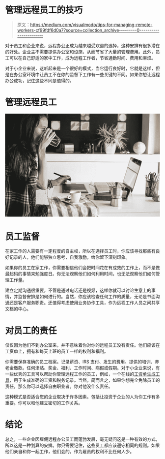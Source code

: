 # 管理远程员工的技巧

> 原文：<https://medium.com/visualmodo/tips-for-managing-remote-workers-cf99fdf6d0a7?source=collection_archive---------0----------------------->

对于员工和企业来说，远程办公正成为越来越受欢迎的选择，这种安排有很多潜在的好处。企业主不需要提供办公室和设施，从而节省了大量的管理费用。此外，员工可以在自己舒适的家中工作，成为远程工作者，节省通勤时间、费用和麻烦。

对于小企业来说，这听起来是一个很好的模式，当它运行良好时，它就是这样，但是在办公室环境中让员工不在你的监督下工作有一些关键的不同。如果你想让远程办公成功，记住这些不同是值得的。

# 管理远程员工

![](img/43a08fc14ec0ddbf57b9078cf93bd4ae.png)

# 员工监督

在家工作的人需要有一定程度的自主权，所以在选择员工时，你应该寻找那些有良好记录的人，他们能够独立思考，自我激励，给你留下深刻印象。

如果你的员工在家工作，你需要相信他们会把时间花在有成效的工作上，而不是做最起码的事情来勉强度日。你无法观察他们如何利用时间，也无法观察他们如何管理工作量。

建立定期沟通很重要，不管是通过电话还是视频，这样你就可以讨论生意上的事情，并监督安排是如何进行的。当然，你应该检查任何工作的质量，无论是书面沟通还是客户服务职责。还值得考虑使用业务协作工具，作为远程工作人员之间共享文档的中心。

# 对员工的责任

仅仅因为他们不到办公室来，并不意味着你对你的远程员工没有责任。他们应该在工资单上，拥有和每天上班的员工一样的权利和福利。

你需要保存准确的员工档案。记录薪资、IRS 支付、发生的费用、提供的培训、养老金缴款。任何津贴、奖金、福利、工作时间、病假或假期。对于小企业来说，有一些优秀的工具可以帮助你管理远程工作的员工，例如，一个在线的[工资单生成工具](https://www.thepaystubs.com/)，用于生成准确的工资和税务记录。当然，简而言之，如果你想完全免除员工的责任，那么你可以选择自由职业者。你对他没什么责任。

这种模式是否适合您的企业取决于许多因素。包括让投资于企业的人为你工作有多重要。你可以和他建立密切的工作关系。

# 结论

总之，一些企业因雇佣远程办公员工而蓬勃发展，毫无疑问这是一种有效的方式，所以这是一种划算的安排。你只需要记住，这些员工都应该遵守相同的规则。如果他们亲自和你一起工作，他们会的。作为雇员的权利不比任何人少。